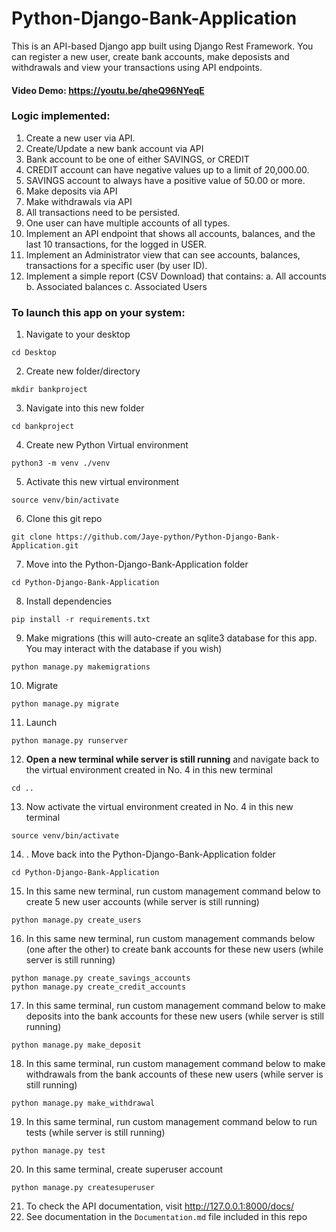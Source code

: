 # Python-Django-Bank-Application
This is an API-based Django app built using Django Rest Framework. You can register a new user, create bank accounts, make deposists and withdrawals and view your transactions using API endpoints.

#### Video Demo: https://youtu.be/qheQ96NYeqE


### Logic implemented:
1. Create a new user via API.
2. Create/Update a new bank account via API
3. Bank account to be one of either SAVINGS, or CREDIT
4. CREDIT account can have negative values up to a limit of 20,000.00.
5. SAVINGS account to always have a positive value of 50.00 or more.
6. Make deposits via API
7. Make withdrawals via API
8. All transactions need to be persisted.
9. One user can have multiple accounts of all types.
10. Implement an API endpoint that shows all accounts, balances, and the last 10 transactions, for the logged in USER.
11. Implement an Administrator view that can see accounts, balances, transactions for a specific user (by user ID).
12. Implement a simple report (CSV Download) that contains:
  a. All accounts
  b. Associated balances
  c. Associated Users


### To launch this app on your system:
1. Navigate to your desktop
```
cd Desktop
```
2. Create new folder/directory
```
mkdir bankproject
```
3. Navigate into this new folder
```
cd bankproject
```
4. Create new Python Virtual environment
```
python3 -m venv ./venv
```
5. Activate this new virtual environment
```
source venv/bin/activate
```
6. Clone this git repo
```
git clone https://github.com/Jaye-python/Python-Django-Bank-Application.git
```
7. Move into the Python-Django-Bank-Application folder 
```
cd Python-Django-Bank-Application
```
8. Install dependencies
```
pip install -r requirements.txt
```
9. Make migrations (this will auto-create an sqlite3 database for this app. You may interact with the database if you wish)
```
python manage.py makemigrations
```
10. Migrate
```
python manage.py migrate
```
11. Launch
```
python manage.py runserver
```
12. **Open a new terminal while server is still running** and navigate back to the virtual environment created in No. 4 in this new terminal
```
cd ..
```
13. Now activate the virtual environment created in No. 4 in this new terminal
```
source venv/bin/activate
```
14. . Move back into the Python-Django-Bank-Application folder 
```
cd Python-Django-Bank-Application
```
15. In this same new terminal, run custom management command below to create 5 new user accounts (while server is still running)
```
python manage.py create_users
```
16. In this same new terminal, run custom management commands below (one after the other) to create bank accounts for these new users (while server is still running)
```
python manage.py create_savings_accounts
python manage.py create_credit_accounts
```
17. In this same terminal, run custom management command below to make deposits into the bank accounts for these new users (while server is still running)
```
python manage.py make_deposit
```
18. In this same terminal, run custom management command below to make withdrawals from the bank accounts of these new users (while server is still running)
```
python manage.py make_withdrawal
```
19. In this same terminal, run custom management command below to run tests (while server is still running)
```
python manage.py test
```
20. In this same terminal, create superuser account
```
python manage.py createsuperuser
```
21. To check the API documentation, visit http://127.0.0.1:8000/docs/
22. See documentation in the `Documentation.md` file included in this repo

